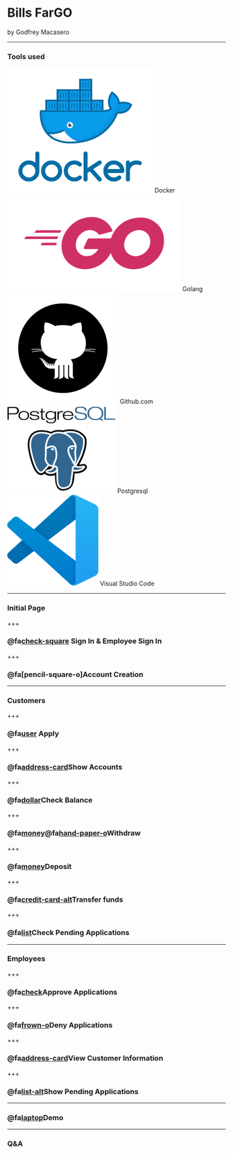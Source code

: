 # Bills FarGO

by Godfrey Macasero

---

### Tools used

![Image](assets/docker.png) Docker
![Image](assets/go.png) Golang
![Image](assets/github.png) Github.com
![Image](assets/postgresql.png) Postgresql
![Image](assets/vscode.png) Visual Studio Code

---
### Initial Page

+++
### @fa[check-square]() Sign In & Employee Sign In

+++
### @fa[pencil-square-o]Account Creation
---

### Customers

+++
### @fa[user]() Apply

+++
### @fa[address-card]()Show Accounts

+++
### @fa[dollar]()Check Balance

+++
### @fa[money]()@fa[hand-paper-o]()Withdraw

+++
### @fa[money]()Deposit

+++
### @fa[credit-card-alt]()Transfer funds

+++
### @fa[list]()Check Pending Applications
---
### Employees

+++
### @fa[check]()Approve Applications

+++
### @fa[frown-o]()Deny Applications

+++
### @fa[address-card]()View Customer Information

+++
### @fa[list-alt]()Show Pending Applications

---
### @fa[laptop]()Demo

---
### Q&A